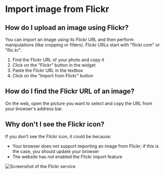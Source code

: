 # Import image from Flickr

## How do I upload an image using Flickr?

You can import an image using its Flickr URL and then perform manipulations (like cropping or filters). Flickr URLs start with "flickr.com" or "flic.kr".

1. Find the Flickr URL of your photo and copy it
2. Click on the "Flickr" button in the widget
3. Paste the Flickr URL in the textbox
4. Click on the "Import from Flickr" button

## How do I find the Flickr URL of an image?

On the web, open the picture you want to select and copy the URL from your browser's address bar.

## Why don't I see the Flickr icon?

If you don't see the Flickr icon, it could be because:

- Your browser does not support importing an image from Flickr; if this is the case, you should update your browser
- The website has not enabled the Flickr import feature

![Screenshot of the Flickr service](/assets/screenshots/flickr.png)
